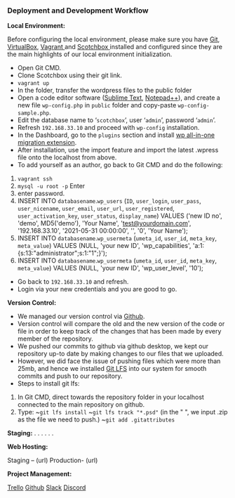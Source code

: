 ### Deployment and Development Workflow

**Local Environment:**

 Before configuring the local environment, please make sure you have [Git](https://git-scm.com/), [VirtualBox](https://www.virtualbox.org/wiki/Downloads), [Vagrant ](https://www.vagrantup.com/downloads) and [Scotchbox ](https://box.scotch.io/) installed and configured since they are the main highlights of our local environment initialization.

- Open Git CMD. 
- Clone Scotchbox using their git link.
- `vagrant up`
- In the folder, transfer the wordpress files to the public folder 
- Open a code editor software ([Sublime Text](https://www.sublimetext.com/3), [Notepad++](https://notepad-plus-plus.org/downloads/)), and create a new file `wp-config.php` in `public` folder and copy-paste `wp-config-sample.php`.
- Edit the database name to ‘`scotchbox`’, user ‘`admin`’, password ‘`admin`’.
- Refresh `192.168.33.10` and proceed with `wp-config` installation.
- In the Dashboard, go to the `plugins` section and install [wp all-in-one migration extension](https://help.servmask.com/knowledgebase/install-instructions-for-file-extension/).
- After installation, use the import feature and import the latest .wpress file onto the localhost from above. 
- To add yourself as an author, go back to Git CMD and do the following: 

1. `vagrant ssh`
2. `mysql -u root -p` Enter
3. enter password.
4. INSERT INTO `databasename`.`wp_users` (`ID`, `user_login`, `user_pass`, `user_nicename`, `user_email`, `user_url`, `user_registered`, `user_activation_key`, `user_status`, `display_name`) VALUES ('new ID no', 'demo', MD5('demo'), 'Your Name', 'test@yourdomain.com', '192.168.33.10', '2021-05-31 00:00:00', '', '0', 'Your Name');
5. INSERT INTO `databasename`.`wp_usermeta` (`umeta_id`, `user_id`, `meta_key`, `meta_value`) VALUES (NULL, 'your new ID', 'wp_capabilities', 'a:1:{s:13:"administrator";s:1:"1";}');
6. INSERT INTO `databasename`.`wp_usermeta` (`umeta_id`, `user_id`, `meta_key`, `meta_value`) VALUES (NULL, 'your new ID', 'wp_user_level', '10');

- Go back to `192.168.33.10` and refresh. 
- Login via your new credentials and you are good to go.

**Version Control:**

- We managed our version control via [Github](https://github.com/JCU-CP3402/cp3402-2021-a2-cp3402-2021-team12).
- Version control will compare the old and the new version of the code or file in order to keep track of the changes that has been made by every member of the repository.
- We pushed our commits to github via github desktop, we kept our repository up-to date by making changes to our files that we uploaded. 
- However, we did face the issue of pushing files which were more than 25mb, and hence we installed [Git LFS](https://git-lfs.github.com/) into our system for smooth commits and push to our repository.
- Steps to install git lfs:

1. In Git CMD, direct towards the repository folder in your localhost connected to the main repository on github.
2. Type:
~`git lfs install`
~`git lfs track "*.psd"` (in the " ", we input .zip as the file we need to push.)
~`git add .gitattributes`


**Staging:**
.
.
.
.
.
.

**Web Hosting:**

Staging – (url)
Production- (url)

**Project Management:**

[Trello](https://trello.com/b/5tmYmGPZ/cp3402-cms-group-12)
[Github](https://github.com/JCU-CP3402/cp3402-2021-a2-cp3402-2021-team12)
[Slack](https://join.slack.com/t/cp3402cmsgroup12/shared_invite/zt-r0k3n6it-uiaRZiqiPbzo1gOSlsTXnQ)
[Discord](https://discord.gg/6CsQX2ht)
